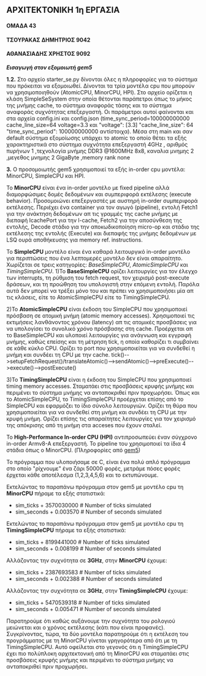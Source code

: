 ## ΑΡΧΙΤΕΚΤΟΝΙΚΗ 1η ΕΡΓΑΣΙΑ  
#### ΟΜΑΔΑ 43
#### ΤΣΟΥΡΑΚΑΣ ΔΗΜΗΤΡΙΟΣ 9042  
#### ΑΘΑΝΑΣΙΑΔΗΣ ΧΡΗΣΤΟΣ 9092  

**_Εισαγωγή στον εξομοιωτή gem5_** 

**1.2.**
Στο αρχείο starter_se.py δίνονται όλες η πληροφορίες για το σύστημα που πρόκειται να εξομοιωθεί. Δίνονται τα τρία μοντέλα cpu που 
μπορούν να χρησιμοποιηθούν (AtomicCPU, MinorCPU, HPI). Στο αρχείο ορίζεται η κλάση SimpleSeSystem στην οποία θέτονται παράπετροι όπως το
μήκος της μνήμης cache, το σύστημα αναφοράς τάσης και το σύστημα αναφοράς συχνότητας επεξεργαστή. Οι παράμετροι αυτοί φαίνονται και στα
αρχεία config.ini και config.json (time_sync_period=100000000000 cache_line_size=64 voltage=3.3 και "voltage": [3.3] 
"cache_line_size": 64 "time_sync_period": 100000000000 αντίστοιχα). Μέσα στη main και σαν default σύστημα εξομοίωσης υπάρχει το atomic 
το οποίο θέτει τα εξής χαρακτηριστικά στο σύστημα συχνότητα επεξεργαστή 4GHz , αριθμός πυρήνων 1 ,τεχνολογία μνήμης DDR3 @1600MHz 8x8,
καναλια μνημης 2 ,μεγεθος μνημης 2 GigaByte ,memory rank none

**3.**
Ο προσομοιωτής gem5 χρησιμοποιεί τα εξής in-order cpu μοντέλα: MinorCPU, SimpleCPU και HPI.

Το **MinorCPU** είναι ένα in-order μοντέλο με fixed pipeline αλλά διαμορφώσιμες δομές δεδομένων και συμπεριφορά εκτέλεσης (execute behavior).
Προσομοιώνει επεξεργαστές με αυστηρή in-order συμπεριφορά εκτέλεσης.
Περιέχει ένα container για τον αγωγό (pipeline), εντολή Fetch1 για την ανάκτηση δεδομένων απ τις γραμμές της cache μνήμης με διεπαφή 
IcachePort για την l-cache, Fetch2 για την αποσύνθεση της εντολής, Decode στάδιο για την αποκωδικοποίηση micro-op και στάδιο της 
εκτέλεσης της εντολής (Execute) και διεπαφής της μνήμης δεδομένων με LSQ ουρά αποθήκευσης για memory ref. instructions.

Το **SimpleCPU** μοντέλο είναι ένα καθαρά λειτουργικό in-order μοντέλο για περιπτώσεις που ένα λεπτομερές μοντέλο δεν είναι απαραίτητο. 
Χωρίζεται σε τρεις κατηγορίες: _BaseSimpleCPU_, _AtomicSimpleCPU_ και _TimingSimpleCPU_.
1)Το **BaseSimpleCPU** ορίζει λειτουργίες για τον έλεγχο των interrupts, τη ρύθμιση του fetch request, τον χειρισμό post-execute δράσεων, 
και τη προώθηση του υπολογιστή στην επόμενη εντολή. Παρόλα αυτά δεν μπορεί να τρέξει μόνο του και πρέπει να χρησιμοποιήσει μία απ τις 
κλάσεις, είτε το AtomicSimpleCPU είτε το TimingSimpleCPU.

2)Το **AtomicSimpleCPU** είναι έκδοση του SimpleCPU που χρησιμοποιεί πρόσβαση σε ατομική μνήμη (atomic memory accesses). Χρησιμοποιεί τις 
εκτιμήσεις λανθάνοντος χρόνου (latency) απ τις ατομικές προσβάσεις για να υπολογίσει το συνολικό χρόνο πρόσβασης στη cache. Προέρχεται 
απ το BaseSimpleCPU και υλοποιεί λειτουργίες για ανάγνωση και εγγραφή μνήμης, καθώς επείσης και τη μέτρηση tick, η οποία καθορίζει τι 
συμβαίνει σε κάθε κύκλο CPU. Ορίζει το port που χρησιμοποιείται για να συνδεθεί η μνήμη και συνδέει τη CPU με την cache.
tick()-->setupFetchRequest()/translateAtomic()-->sendAtomic()-->preExecute()-->execute()-->postExecute()

3)To **TimingSimpleCPU** είναι η έκδοση του SimpleCPU που χρησιμοποιεί timing memory accesses. Σταματάει στις προσβάσεις κρυφής μνήμης και 
περιμένει το σύστημα μνήμης να ανταποκριθεί πριν προχωρήσει. Όπως και το AtomicSimpleCPU, το TimingSimpleCPU προέρχεται επίσης από το 
SimpleCPU και εφαρμόζει το ίδιο σύνολο λειτουργιών. Ορίζει τη θύρα που χρησιμοποιείται για να συνδεθεί στη μνήμη και συνδέει τη CPU με 
την κρυφή μνήμη. Ορίζει επίσης τις απαραίτητες λειτουργίες για τον χειρισμό της απόκρισης από τη μνήμη στα acceses που έχουν σταλεί.

Το **High-Performance In-order CPU (HPI)** αντιπροσωπεύει έναν σύγχρονο in-order Armv8-A επεξεργαστή. Το pipeline του χρησιμοποιεί τα ίδια 4 στάδια όπως ο MinorCPU. 
(Πληροφορίες από [gem5](www.getm5.org))

Το πρόγραμμα που υλοποιήσαμε σε C, είναι ένα πολύ απλό πρόγραμμα στο οποίο "ρίχνουμε" ένα ζάρι 50000 φορές, μετράμε πόσες φορές έρχεται 
κάθε αποτέλεσμα (1,2,3,4,5,6) και το εκτυπώνουμε.

Εκτελώντας το παραπάνω πρόγραμμα στον gem5 με μοντέλο cpu τη **MinorCPU** πήραμε τα εξής στατιστικά:  
+ sim_ticks + 3570030000 # Number of ticks simulated  
+ sim_seconds + 0.003570 # Number of seconds simulated  
	
Εκτελώντας το παραπάνω πρόγραμμα στον gem5 με μοντέλο cpu τη **TimingSimpleCPU** πήραμε τα εξής στατιστικά:  
+ sim_ticks + 8199441000 # Number of ticks simulated  
+ sim_seconds + 0.008199 # Number of seconds simulated  
	
Αλλάζοντας την συχνότητα σε **3GHz**, στην **MinorCPU** έχουμε:  
 + sim_ticks + 2387693583 # Number of ticks simulated  
 + sim_seconds + 0.002388 # Number of seconds simulated  
	
Αλλάζοντας την συχνότητα σε **3GHz**, στην **TimingSimpleCPU** έχουμε:  
 + sim_ticks + 5470539318 # Number of ticks simulated  
 + sim_seconds + 0.005471 # Number of seconds simulated  
	
Παρατηρούμε ότι καθώς αυξάνουμε την συχνότητα του ρολογιού μειώνεται και ο χρόνος εκτέλεσης (κάτι που είναι προφανές). Συγκρίνοντας, 
τώρα, τα δύο μοντέλα παρατηρούμε ότι η εκτέλεση του προγράμματος με τη MinorCPU γίνεται γρηγορότερα από ότι με τη TimingSimpleCPU. 
Αυτό οφείλεται στο γεγονός ότι η TimingSimpleCPU έχει πιο πολύπλοκη αρχιτεκτονική από τη MinorCPU και σταματάει στις προσβάσεις κρυφής 
μνήμης και περιμένει το σύστημα μνήμης να ανταποκριθεί πριν προχωρήσει.

